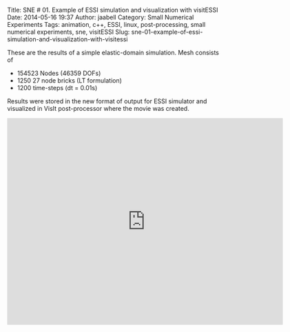 Title: SNE # 01. Example of ESSI simulation and visualization with visitESSI
Date: 2014-05-16 19:37
Author: jaabell
Category: Small Numerical Experiments
Tags: animation, c++, ESSI, linux, post-processing, small numerical experiments, sne, visitESSI
Slug: sne-01-example-of-essi-simulation-and-visualization-with-visitessi

These are the results of a simple elastic-domain simulation. Mesh
consists of

-   <span style="line-height: 14px;">154523 Nodes (46359 DOFs)</span>
-   1250 27 node bricks (LT formulation)
-   1200 time-steps (dt = 0.01s)

Results were stored in the new format of output for ESSI simulator and
visualized in VisIt post-processor where the movie was created.  
<!--more-->  
<!--http://youtu.be/VURohwb-OJQ-->

<div class="youtube" align="left">
<iframe width="640" height="480" src="https://www.youtube.com/embed/VURohwb-OJQ" frameborder="0"></iframe>
</div>
